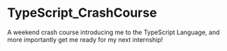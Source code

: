 # TypeScript_CrashCourse
A weekend crash course introducing me to the TypeScript Language, and more importantly get me ready for my next internship! 
